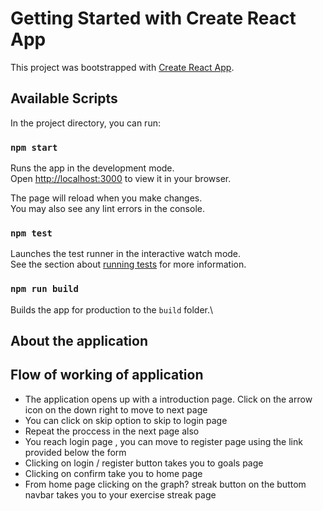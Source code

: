 # Getting Started with Create React App

This project was bootstrapped with [Create React App](https://github.com/facebook/create-react-app).

## Available Scripts

In the project directory, you can run:

### `npm start`

Runs the app in the development mode.\
Open [http://localhost:3000](http://localhost:3000) to view it in your browser.

The page will reload when you make changes.\
You may also see any lint errors in the console.

### `npm test`

Launches the test runner in the interactive watch mode.\
See the section about [running tests](https://facebook.github.io/create-react-app/docs/running-tests) for more information.

### `npm run build`

Builds the app for production to the `build` folder.\



## About the application 

## Flow of working of application

* The application opens up with a introduction page. Click on the arrow icon on the down right to move to next page
* You can click on skip option to skip to login page 
* Repeat the proccess in the next page also
* You reach login page , you can move to register page using the link provided below the form
* Clicking on login / register button takes you to goals page
* Clicking on confirm take you to home page 
* From home page clicking on the graph? streak button on the buttom navbar takes you to your exercise streak page